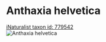 
Anthaxia helvetica
==================
  
[iNaturalist taxon id: 779542](https://www.inaturalist.org/taxa/779542)  
![Anthaxia helvetica](https://inaturalist-open-data.s3.amazonaws.com/photos/188990865/medium.jpeg)
